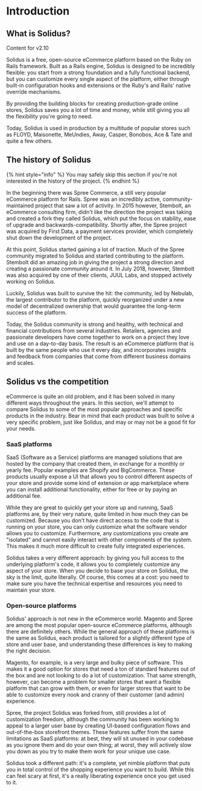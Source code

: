 # Introduction

## What is Solidus?

Content for v2.10

Solidus is a free, open-source eCommerce platform based on the Ruby on Rails framework. Built as a Rails engine, Solidus is designed to be incredibly flexible: you start from a strong foundation and a fully functional backend, but you can customize every single aspect of the platform, either through built-in configuration hooks and extensions or the Ruby's and Rails' native override mechanisms.

By providing the building blocks for creating production-grade online stores, Solidus saves you a lot of time and money, while still giving you all the flexibility you're going to need.

Today, Solidus is used in production by a multitude of popular stores such as FLOYD, Maisonette, MeUndies, Away, Casper, Bonobos, Ace & Tate and quite a few others.

## The history of Solidus

{% hint style="info" %}
You may safely skip this section if you're not interested in the history of the project.
{% endhint %}

In the beginning there was Spree Commerce, a still very popular eCommerce platform for Rails. Spree was an incredibly active, community-maintained project that saw a lot of activity. In 2015 however, Stembolt, an eCommerce consulting firm, didn't like the direction the project was taking and created a fork they called Solidus, which put the focus on stability, ease of upgrade and backwards-compatibility. Shortly after, the Spree project was acquired by First Data, a payment services provider, which completely shut down the development of the project.

At this point, Solidus started gaining a lot of traction. Much of the Spree community migrated to Solidus and started contributing to the platform. Stembolt did an amazing job in giving the project a strong direction and creating a passionate community around it. In July 2018, however, Stembolt was also acquired by one of their clients, JUUL Labs, and stopped actively working on Solidus.

Luckily, Solidus was built to survive the hit: the community, led by Nebulab, the largest contributor to the platform, quickly reorganized under a new model of decentralized ownership that would guarantee the long-term success of the platform.

Today, the Solidus community is strong and healthy, with technical and financial contributions from several industries. Retailers, agencies and passionate developers have come together to work on a project they love and use on a day-to-day basis. The result is an eCommerce platform that is built by the same people who use it every day, and incorporates insights and feedback from companies that come from different business domains and scales.

## Solidus vs the competition

eCommerce is quite an old problem, and it has been solved in many different ways throughout the years. In this section, we'll attempt to compare Solidus to some of the most popular approaches and specific products in the industry. Bear in mind that each product was built to solve a very specific problem, just like Solidus, and may or may not be a good fit for your needs.

### SaaS platforms

SaaS \(Software as a Service\) platforms are managed solutions that are hosted by the company that created them, in exchange for a monthly or yearly fee. Popular examples are Shopify and BigCommerce. These products usually expose a UI that allows you to control different aspects of your store and provide some kind of extension or app marketplace where you can install additional functionality, either for free or by paying an additional fee.

While they are great to quickly get your store up and running, SaaS platforms are, by their very nature, quite limited in how much they can be customized. Because you don't have direct access to the code that is running on your store, you can only customize what the software vendor allows you to customize. Furthermore, any customizations you create are "isolated" and cannot easily interact with other components of the system. This makes it much more difficult to create fully integrated experiences.

Solidus takes a very different approach: by giving you full access to the underlying platform's code, it allows you to completely customize any aspect of your store. When you decide to base your store on Solidus, the sky is the limit, quite literally. Of course, this comes at a cost: you need to make sure you have the technical expertise and resources you need to maintain your store.

### Open-source platforms

Solidus' approach is not new in the eCommerce world. Magento and Spree are among the most popular open-source eCommerce platforms, although there are definitely others. While the general approach of these platforms is the same as Solidus, each product is tailored for a slightly different type of store and user base, and understanding these differences is key to making the right decision.

Magento, for example, is a very large and bulky piece of software. This makes it a good option for stores that need a ton of standard features out of the box and are not looking to do a lot of customization. That same strength, however, can become a problem for smaller stores that want a flexible platform that can grow with them, or even for larger stores that want to be able to customize every nook and cranny of their customer \(and admin\) experience.

Spree, the project Solidus was forked from, still provides a lot of customization freedom, although the community has been working to appeal to a larger user base by creating UI-based configuration flows and out-of-the-box storefront themes. These features suffer from the same limitations as SaaS platforms: at best, they will sit unused in your codebase as you ignore them and do your own thing; at worst, they will actively slow you down as you try to make them work for your unique use case.

Solidus took a different path: it's a complete, yet nimble platform that puts you in total control of the shopping experience you want to build. While this can feel scary at first, it's a really liberating experience once you get used to it.

